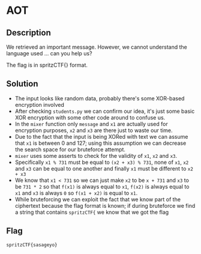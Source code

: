 # AOT

## Description

We retrieved an important message.
However, we cannot understand the language used ...
can you help us?

The flag is in spritzCTF{} format.

## Solution

* The input looks like random data, probably there's some XOR-based encryption involved
* After checking `students.py` we can confirm our idea, it's just some basic XOR encryption with some other code around to confuse us.
* In the `mixer` function only `message` and `x1` are actually used for encryption purposes, `x2` and `x3` are there just to waste our time.
* Due to the fact that the input is being XORed with text we can assume that `x1` is between 0 and 127; using this assumption we can decrease the search space for our bruteforce attempt.
* `mixer` uses some asserts to check for the validity of `x1`, `x2` and `x3`.
* Specifically `x1 % 731` must be equal to `(x2 + x3) % 731`, none of `x1`, `x2` and `x3` can be equal to one another and finally `x1` must be different to `x2 + x3`
* We know that `x1 < 731` so we can just make `x2` to be `x + 731` and `x3` to be `731 * 2` so that `f(x1)` is always equal to `x1`, `f(x2)` is always equal to `x1` and `x3` is always `0` so `f(x1 + x2)` is equal to `x1`.
* While bruteforcing we can exploit the fact that we know part of the ciphertext because the flag format is known; if during bruteforce we find a string that contains `spritzCTF{` we know that we got the flag

## Flag

```plain
spritzCTF{sasageyo}
```
